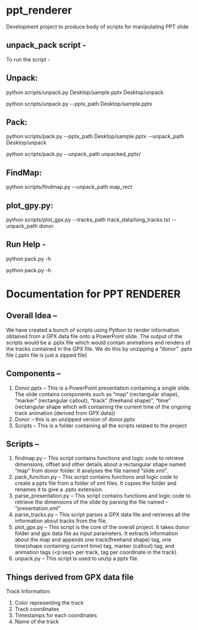 # ppt_renderer
Development project to produce body of scripts for manipulating PPT slide

## unpack_pack script -
To run the script -

## Unpack:

python scripts/unpack.py Desktop/sample.pptx Desktop/unpack

python scripts/unpack.py --pptx_path Desktop/sample.pptx

## Pack:

python scripts/pack.py --pptx_path Desktop/sample.pptx --unpack_path Desktop/unpack

python scripts/pack.py --unpack_path unpacked_pptx/

## FindMap:

python scripts/findmap.py --unpack_path map_rect

## plot_gpy.py:

python scripts/plot_gpx.py --tracks_path track_data/long_tracks.txt --unpack_path donor

## Run Help -

python pack.py -h

python pack.py -h

# Documentation for PPT RENDERER

## Overall Idea – 
We have created a bunch of scripts using Python to render information obtained from a GPX data file onto a PowerPoint slide. The output of the scripts would be a .pptx file which would contain animations and renders of the tracks contained in the GPX file. We do this by unzipping a “donor” .pptx file (.pptx file is just a zipped file)

## Components – 
1.	Donor.pptx – This is a PowerPoint presentation containing a single slide. The slide contains components such as “map” (rectangular shape), “marker” (rectangular callout), “track” (freehand shape)”, “time” (rectangular shape which will containing the current time of the ongoing track animation (derived from GPX data))
2.	Donor – this is an unzipped version of donor.pptx
3.	Scripts – This is a folder containing all the scripts related to the project

## Scripts – 
1.	findmap.py – This script contains functions and logic code to retrieve dimensions, offset and other details about a rectangular shape named “map” from donor folder. It analyses the file named “slide.xml”.
2.	pack_function.py – This script contains functions and logic code to create a pptx file from a folder of xml files. It copies the folder and renames it to give a .pptx extension. 
3.	parse_presentation.py – This script contains functions and logic code to retrieve the dimensions of the slide by parsing the file named – “presentation.xml”
4.	parse_tracks.py – This script parses a GPX data file and retrieves all the information about tracks from the file.
5.	plot_gpx.py – This script is the core of the overall project. It takes donor folder and gpx data file as input parameters. It extracts information about the map and appends one track(freehand shape) tag, one time(shape containing current time) tag, marker (callout) tag, and animation tags (<p:seq> per track, <animMotion> tag per coordinate in the track).
6.	unpack.py – This script is used to unzip a pptx file.

## Things derived from GPX data file 

Track Information:
1.	Color representing the track
2.	Track coordinates
3.	Timestamps for each coordinates
4.	Name of the track
